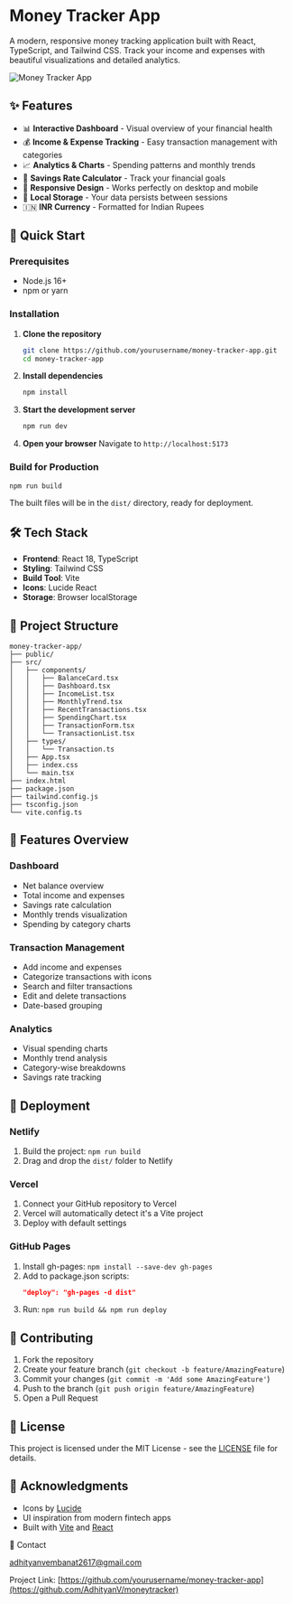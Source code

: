# Money Tracker App

A modern, responsive money tracking application built with React, TypeScript, and Tailwind CSS. Track your income and expenses with beautiful visualizations and detailed analytics.

![Money Tracker App](https://via.placeholder.com/800x400/1E40AF/FFFFFF?text=Money+Tracker+App)

## ✨ Features

- 📊 **Interactive Dashboard** - Visual overview of your financial health
- 💰 **Income & Expense Tracking** - Easy transaction management with categories
- 📈 **Analytics & Charts** - Spending patterns and monthly trends
- 🎯 **Savings Rate Calculator** - Track your financial goals
- 📱 **Responsive Design** - Works perfectly on desktop and mobile
- 💾 **Local Storage** - Your data persists between sessions
- 🇮🇳 **INR Currency** - Formatted for Indian Rupees

## 🚀 Quick Start

### Prerequisites

- Node.js 16+ 
- npm or yarn

### Installation

1. **Clone the repository**
   ```bash
   git clone https://github.com/yourusername/money-tracker-app.git
   cd money-tracker-app
   ```

2. **Install dependencies**
   ```bash
   npm install
   ```

3. **Start the development server**
   ```bash
   npm run dev
   ```

4. **Open your browser**
   Navigate to `http://localhost:5173`

### Build for Production

```bash
npm run build
```

The built files will be in the `dist/` directory, ready for deployment.

## 🛠️ Tech Stack

- **Frontend**: React 18, TypeScript
- **Styling**: Tailwind CSS
- **Build Tool**: Vite
- **Icons**: Lucide React
- **Storage**: Browser localStorage

## 📁 Project Structure

```
money-tracker-app/
├── public/
├── src/
│   ├── components/
│   │   ├── BalanceCard.tsx
│   │   ├── Dashboard.tsx
│   │   ├── IncomeList.tsx
│   │   ├── MonthlyTrend.tsx
│   │   ├── RecentTransactions.tsx
│   │   ├── SpendingChart.tsx
│   │   ├── TransactionForm.tsx
│   │   └── TransactionList.tsx
│   ├── types/
│   │   └── Transaction.ts
│   ├── App.tsx
│   ├── index.css
│   └── main.tsx
├── index.html
├── package.json
├── tailwind.config.js
├── tsconfig.json
└── vite.config.ts
```

## 🎨 Features Overview

### Dashboard
- Net balance overview
- Total income and expenses
- Savings rate calculation
- Monthly trends visualization
- Spending by category charts

### Transaction Management
- Add income and expenses
- Categorize transactions with icons
- Search and filter transactions
- Edit and delete transactions
- Date-based grouping

### Analytics
- Visual spending charts
- Monthly trend analysis
- Category-wise breakdowns
- Savings rate tracking

## 🚀 Deployment

### Netlify
1. Build the project: `npm run build`
2. Drag and drop the `dist/` folder to Netlify

### Vercel
1. Connect your GitHub repository to Vercel
2. Vercel will automatically detect it's a Vite project
3. Deploy with default settings

### GitHub Pages
1. Install gh-pages: `npm install --save-dev gh-pages`
2. Add to package.json scripts:
   ```json
   "deploy": "gh-pages -d dist"
   ```
3. Run: `npm run build && npm run deploy`

## 🤝 Contributing

1. Fork the repository
2. Create your feature branch (`git checkout -b feature/AmazingFeature`)
3. Commit your changes (`git commit -m 'Add some AmazingFeature'`)
4. Push to the branch (`git push origin feature/AmazingFeature`)
5. Open a Pull Request

## 📝 License

This project is licensed under the MIT License - see the [LICENSE](LICENSE) file for details.

## 🙏 Acknowledgments

- Icons by [Lucide](https://lucide.dev/)
- UI inspiration from modern fintech apps
- Built with [Vite](https://vitejs.dev/) and [React](https://reactjs.org/)

 📧 Contact

adhityanvembanat2617@gmail.com

Project Link: [https://github.com/yourusername/money-tracker-app](https://github.com/AdhityanV/moneytracker)

